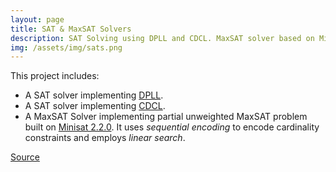 ```yaml
---
layout: page
title: SAT & MaxSAT Solvers
description: SAT Solving using DPLL and CDCL. MaxSAT solver based on Minisat.
img: /assets/img/sats.png
---
```

This project includes:<br>
- A SAT solver implementing [DPLL](https://en.wikipedia.org/wiki/DPLL_algorithm).
- A SAT solver implementing [CDCL](https://en.wikipedia.org/wiki/Conflict-driven_clause_learning).
- A MaxSAT Solver implementing partial unweighted MaxSAT problem built on [Minisat 2.2.0](http://minisat.se/). It uses *sequential encoding* to encode cardinality constraints and employs *linear search*.

<a href="https://github.com/EtiChaudhary/SAT-MaxSAT-Solvers" class="button"><i class="fab fa-github fa-1g"></i> Source</a>
